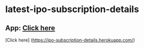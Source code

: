 # latest-ipo-subscription-details

## App: <a href="https://ipo-subscription-details.herokuapp.com/" target="_blank">Click here</a>

[Click here] (https://ipo-subscription-details.herokuapp.com/)

